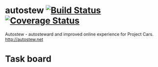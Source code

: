# autostew [![Build Status](https://travis-ci.org/Autostew/autostew.svg?branch=master)](https://travis-ci.org/Autostew/autostew) [![Coverage Status](https://coveralls.io/repos/github/Autostew/autostew/badge.svg?branch=master)](https://coveralls.io/github/Autostew/autostew?branch=master)

Autostew - autosteward and improved online experience for Project Cars. http://autostew.net

# Task board
